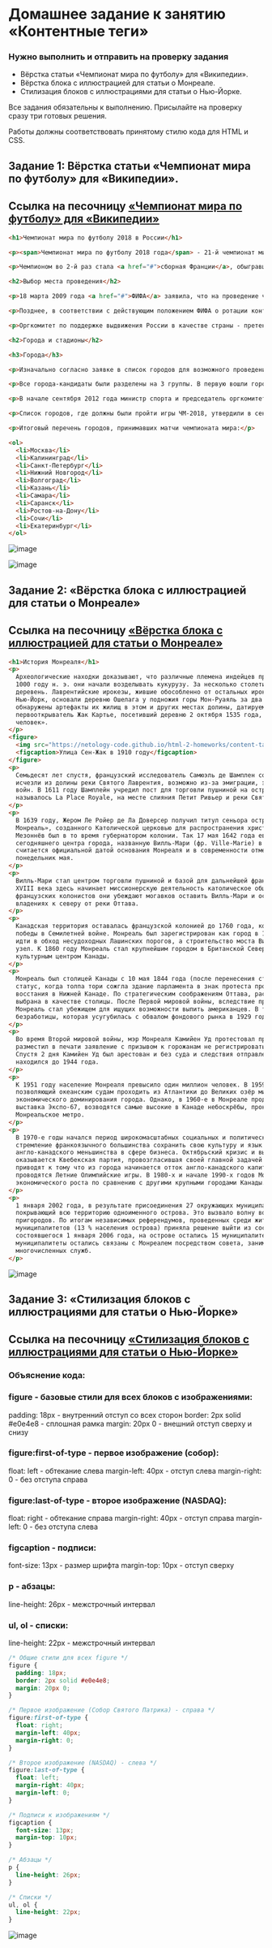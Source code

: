 # Домашнее задание к занятию «Контентные теги»

### Нужно выполнить и отправить на проверку задания  

- Вёрстка статьи «Чемпионат мира по футболу» для «Википедии».  
- Вёрстка блока с иллюстрацией для статьи о Монреале.  
- Стилизация блоков с иллюстрациями для статьи о Нью-Йорке.
  
Все задания обязательны к выполнению. Присылайте на проверку сразу три готовых решения.

Работы должны соответствовать принятому стилю кода для HTML и CSS.


## Задание 1: Вёрстка статьи «Чемпионат мира по футболу» для «Википедии».

## Ссылка на песочницу [«Чемпионат мира по футболу» для «Википедии»](https://codepen.io/Byzgaev-I/pen/PwZBYXy)  

```html
<h1>Чемпионат мира по футболу 2018 в России</h1>

<p><span>Чемпионат мира по футболу 2018 года</span> - 21-й чемпионат мира (ЧМ) по футболу <a href="#">ФИФА</a>, финальная часть которого прошла в России с 14 июня по 15 июля 2018 года. Россия в первый раз в своей истории стала страной-хозяйкой мирового чемпионата по футболу, кроме того, он впервые проводился в Восточной Европе. Также в первый раз мундиаль проходил на территории сразу двух частей света - Европы и Азии. ЧМ-2018 проводился на 12 стадионах в 11 российских городах. Это первый чемпионат мира по футболу, на котором использовалась система видеопомощи арбитрам.</p>

<p>Чемпионом во 2-й раз стала <a href="#">сборная Франции</a>, обыгравшая в финале сборную Хорватии (4:2). Бронзовым призёром стала сборная Бельгии, победившая в матче за 3-е место сборную Англии (2:0). Финальный матч был сыгран 15 июля на стадионе «Лужники» в Москве. Чемпионат стал четвёртым подряд, который выиграла европейская сборная.</p>

<h2>Выбор места проведения</h2>

<p>18 марта 2009 года <a href="#">ФИФА</a> заявила, что на проведение чемпионатов 2018/2022 годов было принято 9 заявок, которые подали: Австралия, Англия, Индонезия, Мексика, Россия, США, Япония, Португалия и Испания (совместная заявка), Бельгия и Нидерланды (совместная заявка). Кроме того, Республика Корея и Катар объявили об участии только в выборах хозяина чемпионата мира 2022 года.</p>

<p>Позднее, в соответствии с действующим положением ФИФА о ротации континентов, из гонки за турнир 2018 года выбыли представители Азии, Австралии и Америки. Таким образом, исполком ФИФА выбирал из заявок России, Англии, а также совместных проектов Испании - Португалии и Бельгии - Нидерландов.</p>

<p>Оргкомитет по поддержке выдвижения России в качестве страны - претендента на право проведения чемпионата мира по футболу 2018/2022 годов возглавлял <a href="#">Игорь Шувалов</a>.</p>

<h2>Города и стадионы</h2>

<h3>Города</h3>

<p>Изначально согласно заявке в список городов для возможного проведения чемпионата мира вошло 14 населённых пунктов. Позднее губернатор Воронежской области Алексей Гордеев обратился к министру спорта России Виталию Мутко и президенту РФС Сергею Фурсенко с просьбой включить Воронеж в список городов-кандидатов, но «поезд уже ушёл». Один из стадионов планировалось построить в Подольске, городе-спутнике Москвы, однако в октябре 2011 года губернатор Московской области Борис Громов заявил, что «область вышла из заявки», отказавшись от строительства нового стадиона ввиду его нерентабельности (при этом идею администрации области о реконструкции/расширении имевшегося в Подольске стадиона организаторы отвергли).</p>

<p>Все города-кандидаты были разделены на 3 группы. В первую вошли города, полностью готовые к проведению игр, - это <a href="#">Москва</a>, <a href="#">Санкт-Петербург</a>, <a href="#">Казань</a>, <a href="#">Сочи</a> и <a href="#">Екатеринбург</a>. Во вторую - те, что «с большой вероятностью» будут готовы к турниру, <a href="#">Краснодар</a> и <a href="#">Самара</a>. В третью - те города, у которых «есть проблемы».</p>

<p>В начале сентября 2012 года министр спорта и председатель оргкомитета «Россия-2018» Виталий Мутко назвал 5 кандидатов на лишение права проведения матчей чемпионата мира (предполагалось из пяти городов оставить три в заявке): Саранск, Волгоград, Ярославль, Калининград и Ростов-на-Дону.</p>

<p>Список городов, где должны были пройти игры ЧМ-2018, утвердили в сентябре 2012 года. Точнее, 28 сентября был составлен, как казалось, согласованный список городов, принимающих чемпионат (в него не вошли Саранск и Ярославль). Однако, 29 сентября 2012 года в рамках телепередачи «Сегодня вечером с Андреем Малаховым» на Первом канале был озвучен изменённый список, ставший окончательным, - в итоге, матчи ЧМ-2018 не проводятся в Краснодаре и Ярославле.</p>

<p>Итоговый перечень городов, принимавших матчи чемпионата мира:</p>

<ol>
  <li>Москва</li>
  <li>Калининград</li>
  <li>Санкт-Петербург</li>
  <li>Нижний Новгород</li>
  <li>Волгоград</li>
  <li>Казань</li>
  <li>Самара</li>
  <li>Саранск</li>
  <li>Ростов-на-Дону</li>
  <li>Сочи</li>
  <li>Екатеринбург</li>
</ol>
```
![image](https://github.com/Byzgaev-I/content-tags/blob/main/Снимок%20экрана%202025-10-28%20в%2000.10.09.png)

![image](https://github.com/Byzgaev-I/content-tags/blob/main/11111111.png) 

## Задание 2: «Вёрстка блока с иллюстрацией для статьи о Монреале»

## Ссылка на песочницу [«Вёрстка блока с иллюстрацией для статьи о Монреале»](https://codepen.io/Byzgaev-I/pen/yyeqLga) 

```html
<h1>История Монреаля</h1>
<p>
  Археологические находки доказывают, что различные племена индейцев проживали на острове Монреаль уже 4000 лет назад. К
  1000 году н. э. они начали возделывать кукурузу. За несколько столетий индейцы построили несколько укреплённых
  деревень. Лаврентийские ирокезы, жившие обособленно от остальных ирокезов, населявших территорию современного штата
  Нью-Йорк, основали деревню Ошелага у подножия горы Мон-Руаяль за два столетия до прибытия французов. Археологами
  обнаружены артефакты их жилищ в этом и других местах долины, датируемые по меньшей мере XIV веком. Французский
  первооткрыватель Жак Картье, посетивший деревню 2 октября 1535 года, оценил население Ошелаги как «превышающее тысячу
  человек».
</p>
<figure>
  <img src="https://netology-code.github.io/html-2-homeworks/content-tags/montreal-illustration/img/220px-St.JamesSt.-Montreal_-1910.jpg" alt="Монреаль начала XX века">
  <figcaption>Улица Сен-Жак в 1910 году</figcaption>
</figure> 
<p>
  Семьдесят лет спустя, французский исследователь Самюэль де Шамплен сообщил, что лаврентийские ирокезы и их поселения
  исчезли из долины реки Святого Лаврентия, возможно из-за эмиграции, эпидемии европейских болезней, или межплеменных
  войн. В 1611 году Шамплейн учредил пост для торговли пушниной на острове Монреаль, на месте, которое первоначально
  называлось La Place Royale, на месте слияния Петит Ривьер и реки Святого Лаврентия.
</p>
<p>
  В 1639 году, Жером Ле Ройер де Ла Доверсер получил титул сеньора острова Монреаль и главы общества «Нотр-Дам де
  Монреаль», созданного Католической церковью для распространения христианства среди местных жителей. Пол Шомеди де
  Мезоннёв был в то время губернатором колонии. Так 17 мая 1642 года евангелисты основали миссию-форт на месте
  сегодняшнего центра города, названную Вилль-Мари (фр. Ville-Marie) в честь Пресвятой Богородицы Девы Марии. Это число
  считается официальной датой основания Монреаля и в современности отмечается в купе с Днём Виктории в третий
  понедельник мая.
</p>
<p>
  Вилль-Мари стал центром торговли пушниной и базой для дальнейшей французской экспансии в Северной Америке. К началу
  XVIII века здесь начинает миссионерскую деятельность католическое общество Святого Сульпиция. Чтобы поддержать
  французских колонистов они убеждают могавков оставить Вилль-Мари и основать новое поселение в своих бывших охотничьих
  владениях к северу от реки Оттава.
</p>
<p>
  Канадская территория оставалась французской колонией до 1760 года, когда территории были переданы Великобритании после
  победы в Семилетней войне. Монреаль был зарегистрирован как город в 1832 году. Открытие канала Лашин позволило судам
  идти в обход несудоходных Лашинских порогов, а строительство моста Виктория сделало из Монреаля важный железнодорожный
  узел. К 1860 году Монреаль стал крупнейшим городом в Британской Северной Америке и бесспорным экономическим и
  культурным центром Канады.
</p>
<p>
  Монреаль был столицей Канады с 10 мая 1844 года (после перенесения столицы из Кингстона) по 1849 год, но потерял свой
  статус, когда толпа тори сожгла здание парламента в знак протеста против принятия закона о возмещении убытков
  восстания в Нижней Канаде. По стратегическим соображениям Оттава, расположенная в более удалённом районе страны, была
  выбрана в качестве столицы. После Первой мировой войны, вследствие принятия сухого закона в Соединённых Штатах,
  Монреаль стал убежищем для ищущих возможности выпить американцев. В то же время, в городе остро стояла проблема
  безработицы, которая усугубилась с обвалом фондового рынка в 1929 году и наступлением Великой депрессии.
</p>
<p>
  Во время Второй мировой войны, мэр Монреаля Камийен Уд протестовал против призыва в армию. 2 августа 1940 года он
  разместил в печати заявление с призывом к горожанам не регистрироваться в федеральном реестре всех мужчин и женщин.
  Спустя 2 дня Камийен Уд был арестован и без суда и следствия отправлен в трудовой лагерь для интернированных, где
  находился до 1944 года.
</p>
<p>
  К 1951 году население Монреаля превысило один миллион человек. В 1959 году был открыт Морской путь Святого Лаврентия,
  позволяющий океанским судам проходить из Атлантики до Великих озёр минуя Монреаль. Это со временем приведет к концу
  экономического доминирования города. Однако, в 1960-е в Монреале продолжается экономический рост: проводится всемирная
  выставка Экспо-67, возводятся самые высокие в Канаде небоскрёбы, прокладываются скоростные дороги и строится
  Монреальское метро.
</p>
<p>
  В 1970-е годы начался период широкомасштабных социальных и политических изменений. Основной их причиной стало
  стремление франкоязычного большинства сохранить свою культуру и язык на фоне традиционного преобладания
  англо-канадского меньшинства в сфере бизнеса. Октябрьский кризис и выборы 1976 года, в результате которых у власти
  оказывается Квебекская партия, провозгласившая своей главной задачей борьбу за государственный суверенитет Квебека,
  приводят к тому что из города начинается отток англо-канадского капитала и населения. В 1976 году в Монреале
  проводятся Летние Олимпийские игры. В 1980-х и начале 1990-х годов Монреаль испытывает замедление темпов
  экономического роста по сравнению с другими крупными городами Канады.
</p>
<p>
  1 января 2002 года, в результате присоединения 27 окружающих муниципалитетов, был образован единый город Монреаль,
  покрывающий всю территорию одноименного острова. Это вызвало волну возмущения у жителей ряда англоговорящих
  пригородов. По итогам независимых референдумов, проведенных среди жителей этих пригородов, в июне 2004 года, часть
  муниципалитетов (13 % населения острова) приняла решение выйти из состава единого Монреаля. В результате отделения,
  состоявшегося 1 января 2006 года, на острове остались 15 муниципалитетов, включая Монреаль. Тем не менее, отделившиеся
  муниципалитеты остались связаны с Монреалем посредством совета, занимающегося сбором налогов для оплаты услуг
  многочисленных служб.
</p>
```
![image](https://github.com/Byzgaev-I/content-tags/blob/main/222222.png)

## Задание 3: «Стилизация блоков с иллюстрациями для статьи о Нью-Йорке»

## Ссылка на песочницу [«Стилизация блоков с иллюстрациями для статьи о Нью-Йорке»](https://codepen.io/Byzgaev-I/pen/myVjdWv) 

### Объяснение кода: 

### figure - базовые стили для всех блоков с изображениями:  

padding: 18px - внутренний отступ со всех сторон
border: 2px solid #e0e4e8 - сплошная рамка
margin: 20px 0 - внешний отступ сверху и снизу

###  figure:first-of-type - первое изображение (собор):  

float: left - обтекание слева
margin-left: 40px - отступ слева
margin-right: 0 - без отступа справа

 ### figure:last-of-type - второе изображение (NASDAQ):  

float: right - обтекание справа
margin-right: 40px - отступ справа
margin-left: 0 - без отступа слева

###  figcaption - подписи:  

font-size: 13px - размер шрифта
margin-top: 10px - отступ сверху

### p - абзацы:  

line-height: 26px - межстрочный интервал  

### ul, ol - списки:  

line-height: 22px - межстрочный интервал  


```css
/* Общие стили для всех figure */
figure {
  padding: 18px;
  border: 2px solid #e0e4e8;
  margin: 20px 0;
}

/* Первое изображение (Собор Святого Патрика) - справа */
figure:first-of-type {
  float: right;
  margin-left: 40px;
  margin-right: 0;
}

/* Второе изображение (NASDAQ) - слева */
figure:last-of-type {
  float: left;
  margin-right: 40px;
  margin-left: 0;
}

/* Подписи к изображениям */
figcaption {
  font-size: 13px;
  margin-top: 10px;
}

/* Абзацы */
p {
  line-height: 26px;
}

/* Списки */
ul, ol {
  line-height: 22px;
}
```
![image](https://github.com/Byzgaev-I/content-tags/blob/main/33333.png)












